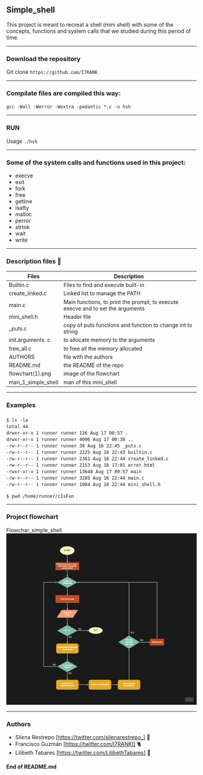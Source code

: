 ## Simple_shell
This project is meant to recreat a shell (mini shell) with some of the concepts, functions and system calls that we studied during this period of time.

------------
### Download the repository

Git clone `https://github.com/I7RANK`

------------

### Compilate files are compiled this way:
`gcc -Wall -Werror -Wextra -pedantic *.c -o hsh`

------------

### RUN

Usage `./hsh`

------------
### Some of the system calls and functions used in this project:
- execve
- exit
- fork
- free
- getline
- isatty
- malloc
- perror
- strtok
- wait
- write

------------


### Description files 📂

| Files  | Description  |
| ------------ | ------------ |
| Builtin.c  |  Files to find and execute built-in |
| create_linked.c  |  Linked list to manage the PATH |
| main.c	| Main functions, to print the prompt, to execute execve and to set the arguments |
| mini_shell.h | Header file |
| _puts.c | copy of puts functions and function to change int to string |
| init.arguments. c | to allocate memory to the arguments |
| free_all.c | to free all the memory allocated |
| AUTHORS | file with the authors |
| README.md | the README  of the repo |
| flowchart(1).png | image of the flowchart |
| man_1_simple_shell | man of this mini_shell |


------------


### Examples

####
`$ ls -la` <br/>
`total 44`  <br/>
`drwxr-xr-x 1 runner runner 126 Aug 17 00:57 .` <br/>
`drwxr-xr-x 1 runner runner 4096 Aug 17 00:38 ..`  <br/>
`-rw-r--r-- 1 runner runner 38 Aug 16 22:45 _puts.c`  <br/>
`-rw-r--r-- 1 runner runner 2225 Aug 16 22:43 builtin.c`  <br/>
`-rw-r--r-- 1 runner runner 2381 Aug 16 22:44 create_linked.c` <br/>
`-rw-r--r-- 1 runner runner 2153 Aug 16 17:01 error.html`  <br/>
`-rwxr-xr-x 1 runner runner 13648 Aug 17 00:57 main`  <br/>
`-rw-r--r-- 1 runner runner 3285 Aug 16 22:44 main.c` <br/>
`-rw-r--r-- 1 runner runner 1084 Aug 16 22:44 mini_shell.h`  <br/>


`$ pwd /home/runner/cIsFun` <br/>



------------


### Project flowchart
Flowchar_simple_shell
[![Flowchart_simple_shell](https://github.com/I7RANK/simple_shell/blob/master/flowchart%20(1).jpg "Flowchart_simple_shell")](https://github.com/I7RANK/simple_shell/blob/master/flowchart%20(1).jpg "Flowchart_simple_shell")


------------


### Authors
- Silena Restrepo [https://twitter.com/silenarestrepo_] 🌺
- Francisco Guzmán [https://twitter.com/I7RANKI] 🐈
- Lilibeth Tabares [https://twitter.com/LilibethTabares] 🌻

#### End of README.md
